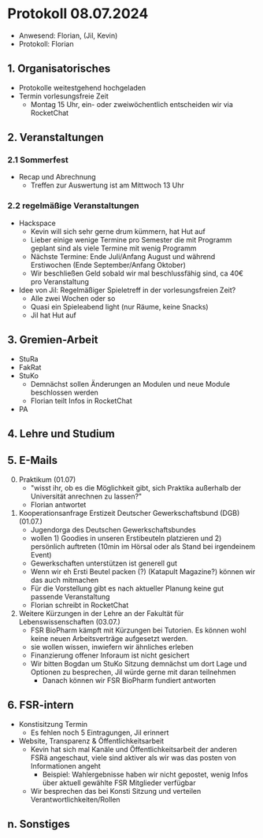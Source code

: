 ---
---

# Protokoll 08.07.2024

- Anwesend: Florian, (Jil, Kevin)
- Protokoll: Florian

## 1. Organisatorisches

- Protokolle weitestgehend hochgeladen
- Termin vorlesungsfreie Zeit
  - Montag 15 Uhr, ein- oder zweiwöchentlich entscheiden wir via RocketChat

## 2. Veranstaltungen

### 2.1 Sommerfest

- Recap und Abrechnung
  - Treffen zur Auswertung ist am Mittwoch 13 Uhr

### 2.2 regelmäßige Veranstaltungen

- Hackspace
  - Kevin will sich sehr gerne drum kümmern, hat Hut auf
  - Lieber einige wenige Termine pro Semester die mit Programm geplant sind als viele Termine mit wenig Programm
  - Nächste Termine: Ende Juli/Anfang August und während Erstiwochen (Ende September/Anfang Oktober)
  - Wir beschließen Geld sobald wir mal beschlussfähig sind, ca 40€ pro Veranstaltung
- Idee von Jil: Regelmäßiger Spieletreff in der vorlesungsfreien Zeit?
  - Alle zwei Wochen oder so
  - Quasi ein Spieleabend light (nur Räume, keine Snacks)
  - Jil hat Hut auf

## 3. Gremien-Arbeit

- StuRa
- FakRat
- StuKo
  - Demnächst sollen Änderungen an Modulen und neue Module beschlossen werden
  - Florian teilt Infos in RocketChat
- PA

## 4. Lehre und Studium

## 5. E-Mails

0. Praktikum (01.07)
   - "wisst ihr, ob es die Möglichkeit gibt, sich Praktika außerhalb der Universität anrechnen zu lassen?"
   - Florian antwortet
1. Kooperationsanfrage Erstizeit Deutscher Gewerkschaftsbund (DGB) (01.07.)
   - Jugendorga des Deutschen Gewerkschaftsbundes
   - wollen 1) Goodies in unseren Erstibeuteln platzieren und 2) persönlich auftreten (10min im Hörsal oder als Stand bei irgendeinem Event)
   - Gewerkschaften unterstützen ist generell gut
   - Wenn wir eh Ersti Beutel packen (?) (Katapult Magazine?) können wir das auch mitmachen
   - Für die Vorstellung gibt es nach aktueller Planung keine gut passende Veranstaltung
   - Florian schreibt in RocketChat
2. Weitere Kürzungen in der Lehre an der Fakultät für Lebenswissenschaften (03.07.)
   - FSR BioPharm kämpft mit Kürzungen bei Tutorien. Es können wohl keine neuen Arbeitsverträge aufgesetzt werden.
   - sie wollen wissen, inwiefern wir ähnliches erleben
   - Finanzierung offener Inforaum ist nicht gesichert
   - Wir bitten Bogdan um StuKo Sitzung demnächst um dort Lage und Optionen zu besprechen, Jil würde gerne mit daran teilnehmen
     - Danach können wir FSR BioPharm fundiert antworten

## 6. FSR-intern

- Konstisitzung Termin
  - Es fehlen noch 5 Eintragungen, Jil erinnert
- Website, Transparenz & Öffentlichkeitsarbeit
  - Kevin hat sich mal Kanäle und Öffentlichkeitsarbeit der anderen FSRä angeschaut, viele sind aktiver als wir was das posten von Informationen angeht
    - Beispiel: Wahlergebnisse haben wir nicht gepostet, wenig Infos über aktuell gewählte FSR Mitglieder verfügbar
  - Wir besprechen das bei Konsti Sitzung und verteilen Verantwortlichkeiten/Rollen

## n. Sonstiges
